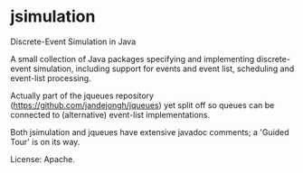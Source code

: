 # jsimulation
Discrete-Event Simulation in Java

A small collection of Java packages specifying and implementing discrete-event simulation, including support for events and event list, scheduling and event-list processing.

Actually part of the jqueues repository (https://github.com/jandejongh/jqueues) yet split off so queues can be connected to (alternative) event-list implementations.

Both jsimulation and jqueues have extensive javadoc comments; a 'Guided Tour' is on its way.

License: Apache.
